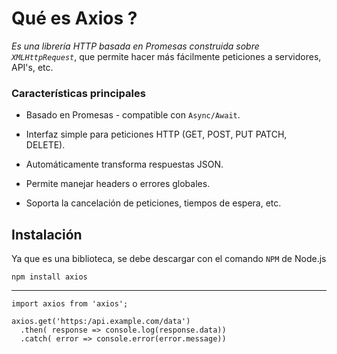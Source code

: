 # Qué es Axios ?

*Es una librería HTTP basada en Promesas construida sobre `XMLHttpRequest`*, que permite hacer más fácilmente peticiones a servidores, API's, etc.  

### Características principales  

- Basado en Promesas - compatible con `Async/Await`.

- Interfaz simple para peticiones HTTP (GET, POST, PUT PATCH, DELETE).

- Automáticamente transforma respuestas JSON.

- Permite manejar headers o errores globales.

- Soporta la cancelación de peticiones, tiempos de espera, etc.

## Instalación  

Ya que es una biblioteca, se debe descargar con el comando `NPM` de Node.js

    npm install axios


--- 

    import axios from 'axios';

    axios.get('https:/api.example.com/data')
      .then( response => console.log(response.data))
      .catch( error => console.error(error.message))
